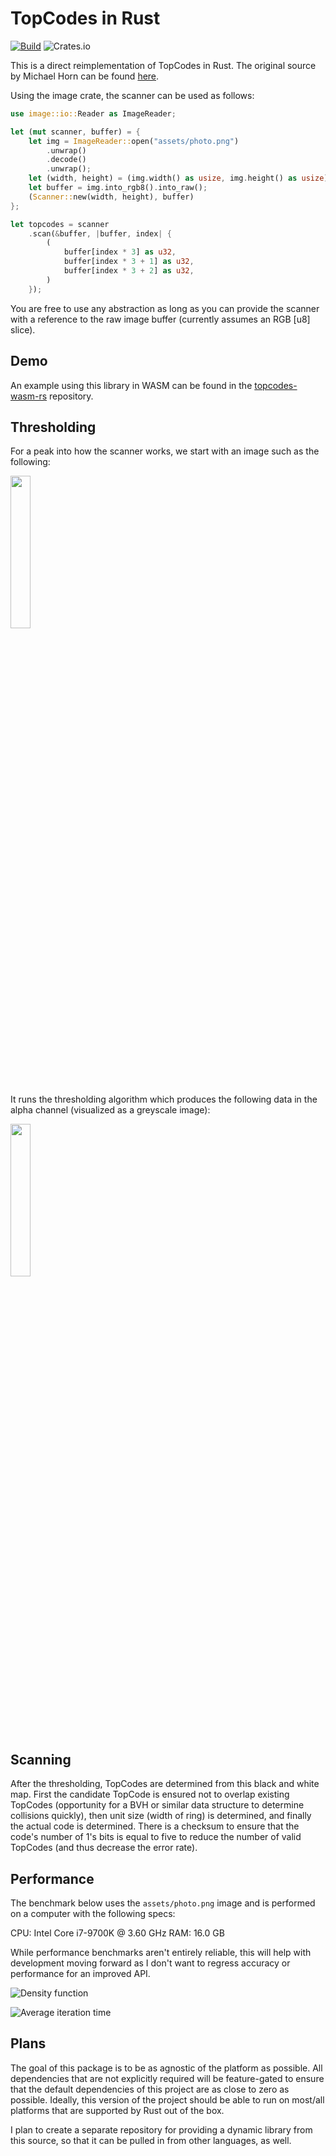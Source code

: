 # TopCodes in Rust

[![Build](https://github.com/tangibl/topcodes-rs/actions/workflows/ci.yml/badge.svg)](https://github.com/tangibl/topcodes-rs/actions/workflows/ci.yml)
![Crates.io](https://img.shields.io/crates/v/topcodes)

This is a direct reimplementation of TopCodes in Rust. The original source by
Michael Horn can be found [here](https://github.com/TIDAL-Lab/TopCodes).

Using the image crate, the scanner can be used as follows:

```rust
use image::io::Reader as ImageReader;

let (mut scanner, buffer) = {
    let img = ImageReader::open("assets/photo.png")
        .unwrap()
        .decode()
        .unwrap();
    let (width, height) = (img.width() as usize, img.height() as usize);
    let buffer = img.into_rgb8().into_raw();
    (Scanner::new(width, height), buffer)
};

let topcodes = scanner
    .scan(&buffer, |buffer, index| {
        (
            buffer[index * 3] as u32,
            buffer[index * 3 + 1] as u32,
            buffer[index * 3 + 2] as u32,
        )
    });
```

You are free to use any abstraction as long as you can provide the scanner with
a reference to the raw image buffer (currently assumes an RGB [u8] slice).

## Demo

An example using this library in WASM can be found in the
[topcodes-wasm-rs](https://github.com/tangibl/topcodes-wasm-rs/) repository.

## Thresholding

For a peak into how the scanner works, we start with an image such as the
following:

<img src="assets/photo.png" width="25%"/>

It runs the thresholding algorithm which produces the following data in the
alpha channel (visualized as a greyscale image):

<img src="assets/after_thresholding_alpha_only.png" width="25%"/>

## Scanning

After the thresholding, TopCodes are determined from this black and white map.
First the candidate TopCode is ensured not to overlap existing TopCodes
(opportunity for a BVH or similar data structure to determine collisions
quickly), then unit size (width of ring) is determined, and finally the actual
code is determined. There is a checksum to ensure that the code's number of 1's
bits is equal to five to reduce the number of valid TopCodes (and thus decrease
the error rate).

## Performance

The benchmark below uses the `assets/photo.png` image and is performed on a
computer with the following specs:

CPU: Intel Core i7-9700K @ 3.60 GHz
RAM: 16.0 GB

While performance benchmarks aren't entirely reliable, this will help with
development moving forward as I don't want to regress accuracy or performance
for an improved API.

![Density function](docs/pdf.svg)

![Average iteration time](docs/iteration_times.svg)

## Plans

The goal of this package is to be as agnostic of the platform as possible. All
dependencies that are not explicitly required will be feature-gated to ensure
that the default dependencies of this project are as close to zero as possible.
Ideally, this version of the project should be able to run on most/all
platforms that are supported by Rust out of the box.

I plan to create a separate repository for providing a dynamic library from this
source, so that it can be pulled in from other languages, as well.
